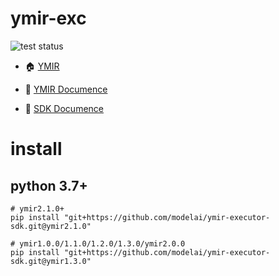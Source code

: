 # ymir-exc

![test status](https://img.shields.io/badge/test-passing-brightgreen.svg)

-  🏠 [YMIR](https://github.com/IndustryEssentials/ymir)

-  📘 [YMIR Documence](https://ymir-executor-fork.readthedocs.io/zh/latest/#)

-  📘 [SDK Documence](https://ymir-executor-sdk.readthedocs.io/en/latest/)

# install

## python 3.7+
```
# ymir2.1.0+
pip install "git+https://github.com/modelai/ymir-executor-sdk.git@ymir2.1.0"

# ymir1.0.0/1.1.0/1.2.0/1.3.0/ymir2.0.0
pip install "git+https://github.com/modelai/ymir-executor-sdk.git@ymir1.3.0"
```
